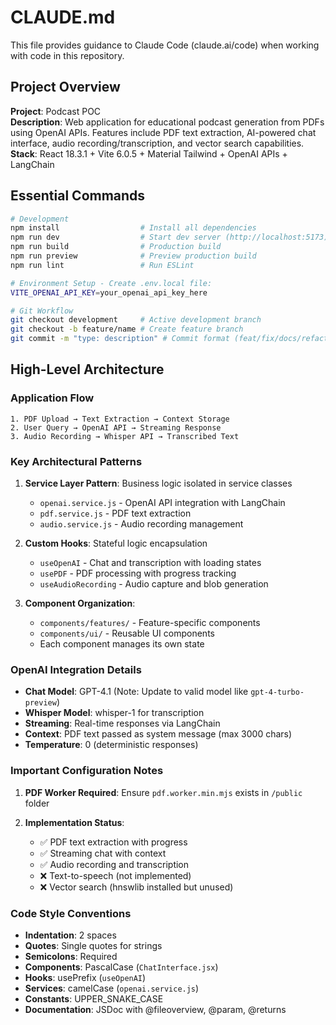 # CLAUDE.md

This file provides guidance to Claude Code (claude.ai/code) when working with code in this repository.

## Project Overview

**Project**: Podcast POC  
**Description**: Web application for educational podcast generation from PDFs using OpenAI APIs. Features include PDF text extraction, AI-powered chat interface, audio recording/transcription, and vector search capabilities.  
**Stack**: React 18.3.1 + Vite 6.0.5 + Material Tailwind + OpenAI APIs + LangChain  

## Essential Commands

```bash
# Development
npm install                  # Install all dependencies
npm run dev                  # Start dev server (http://localhost:5173)
npm run build                # Production build
npm run preview              # Preview production build
npm run lint                 # Run ESLint

# Environment Setup - Create .env.local file:
VITE_OPENAI_API_KEY=your_openai_api_key_here

# Git Workflow
git checkout development     # Active development branch
git checkout -b feature/name # Create feature branch
git commit -m "type: description" # Commit format (feat/fix/docs/refactor)
```

## High-Level Architecture

### Application Flow
```
1. PDF Upload → Text Extraction → Context Storage
2. User Query → OpenAI API → Streaming Response
3. Audio Recording → Whisper API → Transcribed Text
```

### Key Architectural Patterns

1. **Service Layer Pattern**: Business logic isolated in service classes
   - `openai.service.js` - OpenAI API integration with LangChain
   - `pdf.service.js` - PDF text extraction
   - `audio.service.js` - Audio recording management

2. **Custom Hooks**: Stateful logic encapsulation
   - `useOpenAI` - Chat and transcription with loading states
   - `usePDF` - PDF processing with progress tracking
   - `useAudioRecording` - Audio capture and blob generation

3. **Component Organization**:
   - `components/features/` - Feature-specific components
   - `components/ui/` - Reusable UI components
   - Each component manages its own state

### OpenAI Integration Details

- **Chat Model**: GPT-4.1 (Note: Update to valid model like `gpt-4-turbo-preview`)
- **Whisper Model**: whisper-1 for transcription
- **Streaming**: Real-time responses via LangChain
- **Context**: PDF text passed as system message (max 3000 chars)
- **Temperature**: 0 (deterministic responses)

### Important Configuration Notes

1. **PDF Worker Required**: Ensure `pdf.worker.min.mjs` exists in `/public` folder

2. **Implementation Status**:
   - ✅ PDF text extraction with progress
   - ✅ Streaming chat with context
   - ✅ Audio recording and transcription
   - ❌ Text-to-speech (not implemented)
   - ❌ Vector search (hnswlib installed but unused)

### Code Style Conventions

- **Indentation**: 2 spaces
- **Quotes**: Single quotes for strings
- **Semicolons**: Required
- **Components**: PascalCase (`ChatInterface.jsx`)
- **Hooks**: usePrefix (`useOpenAI`)
- **Services**: camelCase (`openai.service.js`)
- **Constants**: UPPER_SNAKE_CASE
- **Documentation**: JSDoc with @fileoverview, @param, @returns